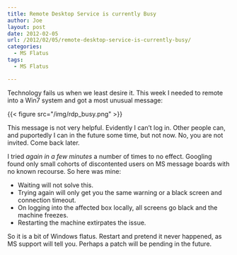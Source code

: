 ```yaml
---
title: Remote Desktop Service is currently Busy
author: Joe
layout: post
date: 2012-02-05
url: /2012/02/05/remote-desktop-service-is-currently-busy/
categories:
  - MS Flatus
tags:
  - MS Flatus

---
```

Technology fails us when we least desire it. This week I needed to remote into a Win7 system and got a most unusual message:

{{< figure src="/img/rdp_busy.png" >}}

This message is not very helpful. Evidently I can&#8217;t log in. Other people can, and puportedly I can in the future some time, but not now. No, you are not invited. Come back later.

I tried _again in a few minutes_ a number of times to no effect. Googling found only small cohorts of discontented users on MS message boards with no known recourse. So here was mine:

  * Waiting will not solve this.
  * Trying again will only get you the same warning or a black screen and connection timeout.
  * On logging into the affected box locally, all screens go black and the machine freezes.
  * Restarting the machine extirpates the issue.

So it is a bit of Windows flatus. Restart and pretend it never happened, as MS support will tell you. Perhaps a patch will be pending in the future.

